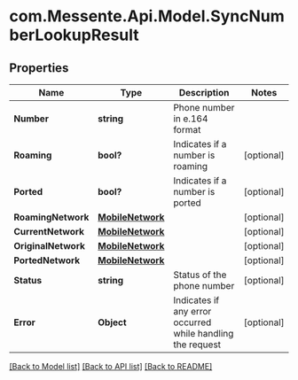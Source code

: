 # com.Messente.Api.Model.SyncNumberLookupResult
## Properties

Name | Type | Description | Notes
------------ | ------------- | ------------- | -------------
**Number** | **string** | Phone number in e.164 format | 
**Roaming** | **bool?** | Indicates if a number is roaming | [optional] 
**Ported** | **bool?** | Indicates if a number is ported | [optional] 
**RoamingNetwork** | [**MobileNetwork**](MobileNetwork.md) |  | [optional] 
**CurrentNetwork** | [**MobileNetwork**](MobileNetwork.md) |  | [optional] 
**OriginalNetwork** | [**MobileNetwork**](MobileNetwork.md) |  | [optional] 
**PortedNetwork** | [**MobileNetwork**](MobileNetwork.md) |  | [optional] 
**Status** | **string** | Status of the phone number | [optional] 
**Error** | **Object** | Indicates if any error occurred while handling the request | [optional] 

[[Back to Model list]](../README.md#documentation-for-models) [[Back to API list]](../README.md#documentation-for-api-endpoints) [[Back to README]](../README.md)

